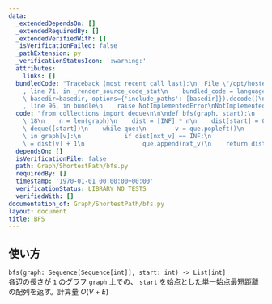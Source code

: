 ```yaml
---
data:
  _extendedDependsOn: []
  _extendedRequiredBy: []
  _extendedVerifiedWith: []
  _isVerificationFailed: false
  _pathExtension: py
  _verificationStatusIcon: ':warning:'
  attributes:
    links: []
  bundledCode: "Traceback (most recent call last):\n  File \"/opt/hostedtoolcache/Python/3.9.6/x64/lib/python3.9/site-packages/onlinejudge_verify/documentation/build.py\"\
    , line 71, in _render_source_code_stat\n    bundled_code = language.bundle(stat.path,\
    \ basedir=basedir, options={'include_paths': [basedir]}).decode()\n  File \"/opt/hostedtoolcache/Python/3.9.6/x64/lib/python3.9/site-packages/onlinejudge_verify/languages/python.py\"\
    , line 96, in bundle\n    raise NotImplementedError\nNotImplementedError\n"
  code: "from collections import deque\n\n\ndef bfs(graph, start):\n    INF = 10 **\
    \ 18\n    n = len(graph)\n    dist = [INF] * n\n    dist[start] = 0\n    que =\
    \ deque([start])\n    while que:\n        v = que.popleft()\n        for nxt_v\
    \ in graph[v]:\n            if dist[nxt_v] == INF:\n                dist[nxt_v]\
    \ = dist[v] + 1\n                que.append(nxt_v)\n    return dist\n"
  dependsOn: []
  isVerificationFile: false
  path: Graph/ShortestPath/bfs.py
  requiredBy: []
  timestamp: '1970-01-01 00:00:00+00:00'
  verificationStatus: LIBRARY_NO_TESTS
  verifiedWith: []
documentation_of: Graph/ShortestPath/bfs.py
layout: document
title: BFS
---
```

## 使い方
`bfs(graph: Sequence[Sequence[int]], start: int) -> List[int]`  
各辺の長さが `1` のグラフ `graph` 上での、 `start` を始点とした単一始点最短距離の配列を返す。計算量 $O(V + E)$

